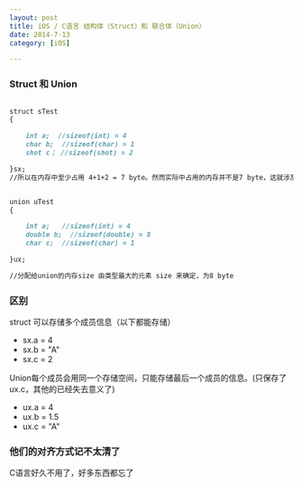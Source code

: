 ```yaml
---
layout: post
title: iOS / C语言 结构体（Struct）和 联合体（Union）
date: 2014-7-13
category: [iOS]

---
```



### Struct 和 Union

```markdown

struct sTest
{

    int a;  //sizeof(int) = 4
    char b;  //sizeof(char) = 1
    shot c； //sizeof(shot) = 2

}sx;
//所以在内存中至少占用 4+1+2 = 7 byte。然而实际中占用的内存并不是7 byte，这就涉及到了字节对齐方式


union uTest
{

    int a;   //sizeof(int) = 4
    double b;  //sizeof(double) = 8
    char c;  //sizeof(char) = 1

}ux;

//分配给union的内存size 由类型最大的元素 size 来确定，为8 byte


```


### 区别

struct 可以存储多个成员信息（以下都能存储）
- sx.a = 4
- sx.b = "A"
- sx.c = 2

Union每个成员会用同一个存储空间，只能存储最后一个成员的信息。(只保存了ux.c，其他的已经失去意义了)
- ux.a = 4
- ux.b = 1.5
- ux.c = "A"


### 他们的对齐方式记不太清了
C语言好久不用了，好多东西都忘了









